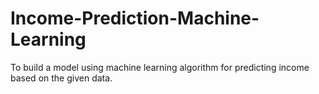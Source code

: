 # Income-Prediction-Machine-Learning
To build a model using machine learning algorithm for predicting income based on the given data.
